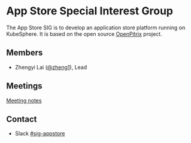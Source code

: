 # App Store Special Interest Group

The App Store SIG is to develop an application store platform running on KubeSphere. It is based on the open source [OpenPitrix](https://github.com/openpitrix/openpitrix) project.

## Members

- Zhengyi Lai ([@zheng1](https://github.com/zheng1)), Lead

## Meetings

[Meeting notes](https://docs.google.com/document/d/1FYxeQOiwN3jL6EPeIA71iB3gXZfNf-PhSufVaywFbxI/)

## Contact

- Slack [#sig-appstore](https://kubesphere.slack.com/messages/sig-appstore)